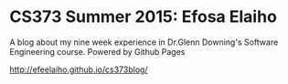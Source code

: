 # CS373 Summer 2015: Efosa Elaiho

A blog about my nine week experience in Dr.Glenn Downing's Software Engineering course.
Powered by Github Pages

http://efeelaiho.github.io/cs373blog/
